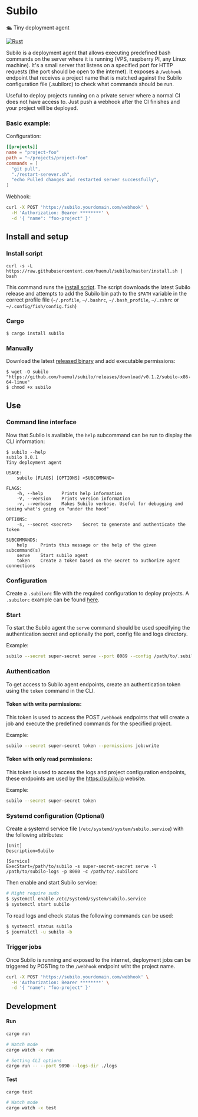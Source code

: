 # Subilo

🛳 Tiny deployment agent

[![Rust](https://github.com/huemul/subilo/workflows/Rust/badge.svg)](https://github.com/Huemul/subilo/actions?query=workflow%3ARust)

Subilo is a deployment agent that allows executing predefined bash commands on
the server where it is running (VPS, raspberry PI, any Linux machine).
It's a small server that listens on a specified port for HTTP requests
(the port should be open to the internet). It exposes a `/webhook` endpoint that
receives a project name that is matched against the Subilo configuration file
(.subilorc) to check what commands should be run.

Useful to deploy projects running on a private server where a normal CI does not
have access to. Just push a webhook after the CI finishes and your project will
be deployed.

### Basic example: 

Configuration:

```toml
[[projects]]
name = "project-foo"
path = "~/projects/project-foo"
commands = [
  "git pull",
  "./restart-serever.sh",
  "echo Pulled changes and restarted server successfully",
]
```

Webhook:

```bash
curl -X POST 'https://subilo.yourdomain.com/webhook' \
  -H 'Authorization: Bearer ********' \
  -d '{ "name": "foo-project" }'
```

## Install and setup

### Install script

```
curl -s -L https://raw.githubusercontent.com/huemul/subilo/master/install.sh | bash
```

This command runs the [install script](https://github.com/huemul/subilo/blob/master/install.sh).
The script downloads the latest Subilo release and attempts to add the Subilo bin
path to the `$PATH` variable in the correct profile file (`~/.profile`, `~/.bashrc`,
`~/.bash_profile`, `~/.zshrc` or `~/.config/fish/config.fish`)

### Cargo

```
$ cargo install subilo
```

### Manually

Download the latest [released binary](https://github.com/huemul/subilo/releases)
and add executable permissions:

```
$ wget -O subilo "https://github.com/huemul/subilo/releases/download/v0.1.2/subilo-x86-64-linux"
$ chmod +x subilo
```

## Use

### Command line interface

Now that Subilo is available, the `help` subcommand can be run to display the
CLI information:

```
$ subilo --help
subilo 0.0.1
Tiny deployment agent

USAGE:
    subilo [FLAGS] [OPTIONS] <SUBCOMMAND>

FLAGS:
    -h, --help       Prints help information
    -V, --version    Prints version information
    -v, --verbose    Makes Subilo verbose. Useful for debugging and seeing what's going on "under the hood"

OPTIONS:
    -s, --secret <secret>    Secret to generate and authenticate the token

SUBCOMMANDS:
    help     Prints this message or the help of the given subcommand(s)
    serve    Start subilo agent
    token    Create a token based on the secret to authorize agent connections
```

### Configuration

Create a `.subilorc` file with the required configuration to deploy projects.
A `.subilorc` example can be found [here](https://github.com/huemul/subilo/blob/master/sample.subilorc).

### Start

To start the Subilo agent the `serve` command should be used specifying the
authentication secret and optionally the port, config file and logs directory.

Example:

```bash
subilo --secret super-secret serve --port 8089 --config /path/to/.subilorc
```

### Authentication

To get access to Subilo agent endpoints, create an authentication token using the
`token` command in the CLI.

#### Token with write permissions:
This token is used to access the POST `/webhook` endpoints that will create a job
and execute the predefined commands for the specified project.

Example:

```bash
subilo --secret super-secret token --permissions job:write
```

#### Token with only read permissions:
This token is used to access the logs and project configuration endpoints, these
endpoints are used by the https://subilo.io website.

Example:

```bash
subilo --secret super-secret token
```

### Systemd configuration (Optional)

Create a systemd service file (`/etc/systemd/system/subilo.service`) with the
following attributes:

```
[Unit]
Description=Subilo

[Service]
ExecStart=/path/to/subilo -s super-secret-secret serve -l /path/to/subilo-logs -p 8080 -c /path/to/.subilorc
```

Then enable and start Subilo service:

```bash
# Might require sudo
$ systemctl enable /etc/systemd/system/subilo.service
$ systemctl start subilo
```

To read logs and check status the following commands can be used:

```bash
$ systemctl status subilo
$ journalctl -u subilo -b
```

### Trigger jobs

Once Subilo is running and exposed to the internet, deployment jobs can be
triggered by POSTing to the `/webhook` endpoint wiht the project name.

```bash
curl -X POST 'https://subilo.yourdomain.com/webhook' \
  -H 'Authorization: Bearer ********' \
  -d '{ "name": "foo-project" }'
```

## Development

#### Run

```bash
cargo run

# Watch mode
cargo watch -x run

# Setting CLI options
cargo run -- --port 9090 --logs-dir ./logs
```

#### Test

```bash
cargo test

# Watch mode
cargo watch -x test
```
